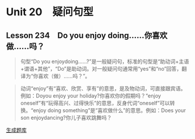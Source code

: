 ﻿ # Unit 20　疑问句型
 ## Lesson 234　Do you enjoy doing……你喜欢做……吗？
 
> 句型“Do you enjoydoing……?”是一般疑问句，标准的句型是“助动词+主语+谓语+其他”，“Do”是助动词。对一般疑问句通常用“yes”和“no”回答，翻译为“你喜欢（做）……吗？”。

> 动词“enjoy”有“喜欢、欣赏、享有”的意思，是及物动词，可直接跟宾语。例如：Doyou enjoy your holiday?你喜欢你的假期吗？“enjoy oneself”有“玩得高兴、过得快乐”的意思，反身代词“oneself”可以转换。“enjoy doing something”是“喜欢做什么”的意思。例如：Does your son enjoydancing?你儿子喜欢跳舞吗？


 [生成题库](./question/f234.json)